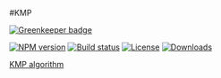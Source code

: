 #KMP

[![Greenkeeper badge](https://badges.greenkeeper.io/zhuangya/node-kmp.svg)](https://greenkeeper.io/)

[![NPM version][npm-image]][npm-url]
[![Build status][travis-image]][travis-url]
[![License][license-image]][license-url]
[![Downloads][downloads-image]][downloads-url]

[KMP algorithm](https://en.wikipedia.org/wiki/Knuth%E2%80%93Morris%E2%80%93Pratt_algorithm)

[npm-image]: https://img.shields.io/npm/v/@zhuangya/kmp.svg?style=flat-square
[npm-url]: https://npmjs.org/package/@zhuangya/kmp
[travis-image]: https://img.shields.io/travis/zhuangya/node-kmp.svg?style=flat-square
[travis-url]: https://travis-ci.org/zhuangya/node-kmp
[license-image]: http://img.shields.io/npm/l/@zhuangya/kmp.svg?style=flat-square
[license-url]: LICENSE
[downloads-image]: http://img.shields.io/npm/dm/@zhuangya/kmp.svg?style=flat-square
[downloads-url]: https://npmjs.org/package/@zhuangya/kmp
